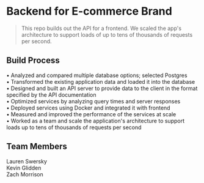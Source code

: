 # Backend for E-commerce Brand

> This repo builds out the API for a frontend. We scaled the app's architecture to support loads of up to tens of thousands of requests per second.

## Build Process
• Analyzed and compared multiple database options; selected Postgres</br>
• Transformed the existing application data and loaded it into the database</br>
• Designed and built an API server to provide data to the client in the format specified by the API documentation</br>
• Optimized services by analyzing query times and server responses</br>
• Deployed services using Docker and integrated it with frontend</br>
• Measured and improved the performance of the services at scale</br>
• Worked as a team and scale the application's architecture to support loads up to tens of thousands of requests per second

## Team Members
Lauren Swersky</br>
Kevin Glidden</br>
Zach Morrison

